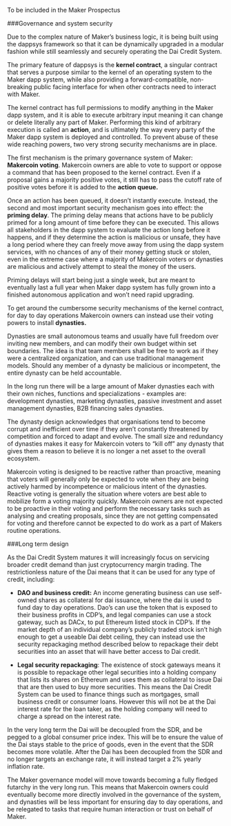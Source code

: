 To be included in the Maker Prospectus

###Governance and system security

Due to the complex nature of Maker’s business logic, it is being built using the dappsys framework so that it can be dynamically upgraded in a modular fashion while still seamlessly and securely operating the Dai Credit System.

The primary feature of dappsys is the **kernel contract**, a singular contract that serves a purpose similar to the kernel of an operating system to the Maker dapp system, while also providing a forward-compatible, non-breaking public facing interface for when other contracts need to interact with Maker.

The kernel contract has full permissions to modify anything in the Maker dapp system, and it is able to execute arbitrary input meaning it can change or delete literally any part of Maker. Performing this kind of arbitrary execution is called an **action**, and is ultimately the way every party of the Maker dapp system is deployed and controlled. To prevent abuse of these wide reaching powers, two very strong security mechanisms are in place.

The first mechanism is the primary governance system of Maker: **Makercoin voting**. Makercoin owners are able to vote to support or oppose a command that has been proposed to the kernel contract. Even if a proposal gains a majority positive votes, it still has to pass the cutoff rate of positive votes before it is added to the **action queue.**

Once an action has been queued, it doesn’t instantly execute. Instead, the second and most important security mechanism goes into effect: the **priming delay**. The priming delay means that actions have to be publicly primed for a long amount of time before they can be executed. This allows all stakeholders in the dapp system to evaluate the action long before it happens, and if they determine the action is malicious or unsafe, they have a long period where they can freely move away from using the dapp system services, with no chances of any of their money getting stuck or stolen, even in the extreme case where a majority of Makercoin voters or dynasties are malicious and actively attempt to steal the money of the users.

Priming delays will start being just a single week, but are meant to eventually last a full year when Maker dapp system has fully grown into a finished autonomous application and won’t need rapid upgrading.

To get around the cumbersome security mechanisms of the kernel contract, for day to day operations Makercoin owners can instead use their voting powers to install **dynasties.** 

Dynasties are small autonomous teams and usually have full freedom over inviting new members, and can modify their own budget within set boundaries. The idea is that team members shall be free to work as if they were a centralized organization, and can use traditional management models. Should any member of a dynasty be malicious or incompetent, the entire dynasty can be held accountable.

In the long run there will be a large amount of Maker dynasties each with their own niches, functions and specializations - examples are: development dynasties, marketing dynasties, passive investment and asset management dynasties, B2B financing sales dynasties.

The dynasty design acknowledges that organisations tend to become corrupt and inefficient over time if they aren’t constantly threatened by competition and forced to adapt and evolve. The small size and redundancy of dynasties makes it easy for Makercoin voters to “kill off” any dynasty that gives them a reason to believe it is no longer a net asset to the overall ecosystem.

Makercoin voting is designed to be reactive rather than proactive, meaning that voters will generally only be expected to vote when they are being actively harmed by incompetence or malicious intent of the dynasties. Reactive voting is generally the situation where voters are best able to mobilize form a voting majority quickly. Makercoin owners are not expected to be proactive in their voting and perform the necessary tasks such as analysing and creating proposals, since they are not getting compensated for voting and therefore cannot be expected to do work as a part of Makers routine operations.


###Long term design

As the Dai Credit System matures it will increasingly focus on servicing broader credit demand than just cryptocurrency margin trading. The restrictionless nature of the Dai means that it can be used for any type of credit, including:

+ **DAO and business credit:** An income generating business can use self-owned shares as collateral for dai issuance, where the dai is used to fund day to day operations. Dao’s can use the token that is exposed to their business profits in CDP’s, and legal companies can use a stock gateway, such as DACx, to put Ethereum listed stock in CDP’s. If the market depth of an individual company’s publicly traded stock isn’t high enough to get a useable Dai debt ceiling, they can instead use the security repackaging method described below to repackage their debt securities into an asset that will have better access to Dai credit.

+ **Legal security repackaging**: The existence of stock gateways means it is possible to repackage other legal securities into a holding company that lists its shares on Ethereum and uses them as collateral to issue Dai that are then used to buy more securities. This means the Dai Credit System can be used to finance things such as mortgages, small business credit or consumer loans. However this will not be at the Dai interest rate for the loan taker, as the holding company will need to charge a spread on the interest rate.

In the very long term the Dai will be decoupled from the SDR, and be pegged to a global consumer price index. This will be to ensure the value of the Dai stays stable to the price of goods, even in the event that the SDR becomes more volatile. After the Dai has been decoupled from the SDR and no longer targets an exchange rate, it will instead target a 2% yearly inflation rate.

The Maker governance model will move towards becoming a fully fledged futarchy in the very long run. This means that Makercoin owners could eventually become more directly involved in the governance of the system, and dynasties will be less important for ensuring day to day operations, and be relegated to tasks that require human interaction or trust on behalf of Maker.
